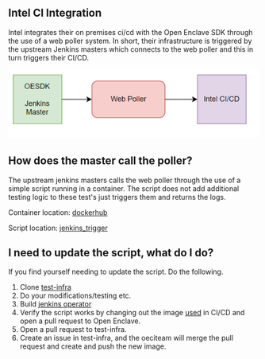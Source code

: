 ## Intel CI Integration

Intel integrates their on premises ci/cd with the Open Enclave SDK through the use of a web poller system. In short, their infrastructure is triggered by the upstream Jenkins masters which connects to the web poller and this in turn triggers their CI/CD.

![Image of Web Poller](Poller.PNG)

## How does the master call the poller?

The upstream jenkins masters calls the web poller through the use of a simple script running in a container. The script does not add additional testing logic to these test's just triggers them and returns the logs.

Container location: [dockerhub](https://hub.docker.com/layers/openenclave/jenkinsoperator/latest/images/sha256-5ede2c32cd8d19111b7e6d9315549584240487845b32bd36ede2cf7339fbdb1b?context=explore)


Script location: [jenkins_trigger](https://github.com/openenclave/test-infra/blob/master/scripts/intel/jenkins_trigger.py)

## I need to update the script, what do I do?

If you find yourself needing to update the script. Do the following.

1. Clone [test-infra](https://github.com/openenclave/test-infra)
2. Do your modifications/testing etc.
3. Build [jenkins operator](https://github.com/openenclave/test-infra/tree/master/images/jenkinsoperator)
4. Verify the script works by changing out the image [used](https://github.com/openenclave/openenclave/pull/3952/files#diff-7bc727e7422ac55516c0139bbbad1df8addbf389a638c0be5b4f8f55d02dd92aR23) in CI/CD and open a pull request to Open Enclave.
5. Open a pull request to test-infra.
6. Create an issue in test-infra, and the oeciteam will merge the pull request and create and push the new image.

